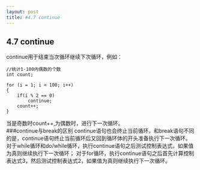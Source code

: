 ```yaml
---
layout: post
title: #4.7 continue
---
```

## 4.7 continue
continue用于结束当次循环继续下次循环，例如：<br>

    //统计1-100内偶数的个数
	int count;

	for (i = 1; i < 100; i++)
	{
		if(i % 2 == 0)
			continue;
		count++;
	}

当是奇数时count++,为偶数时，进行下一次循环。<br>
###continue与break的区别
continue语句也会终止当前循环，和break语句不同的是，continue语句终止当前循环后又回到循环体的开头准备执行下一次循环。
对于while循环和do/while循环，执行continue语句之后测试控制表达式，如果值为真则继续执行下一次循环；
对于for循环，执行continue语句之后首先计算控制表达式3，然后测试控制表达式2，如果值为真则继续执行下一次循环。

